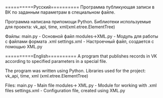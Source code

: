 ==========Русский==========
Программа публикующая записи в ВК по заданным параметрам в специальном файле.

Программа написана припомощи Python.
Библиотеки используемые для проекта: vk_api, time, xml(xml.etree.ElementTree)

Файлы:
main.py - Основной файл
modules->XML.py - Модуль для работы с файлами формата .xml
settings.xml - Настроечный файл, создается с помощью XML.py 


==========English==========
A program that publishes records in VK according to specified parameters in a special file.

The program was written using Python.
Libraries used for the project: vk_api, time, xml (xml.etree.ElementTree)

Files:
main.py - Main file
modules-> XML.py - Module for working with .xml files
settings.xml - Configuration file, created using XML.py
